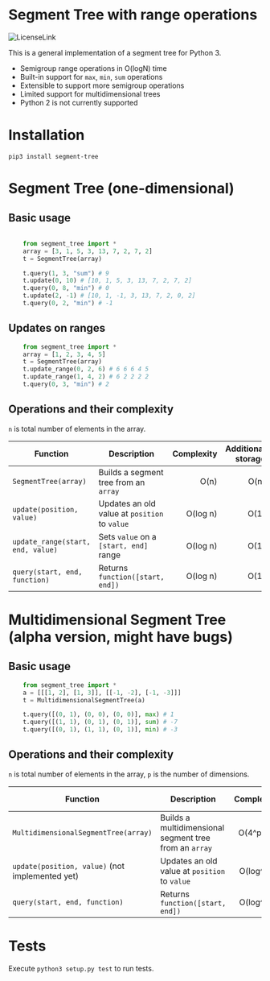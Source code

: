 # Segment Tree with range operations

![LicenseLink](https://img.shields.io/badge/license-MIT-blue.svg)

This is a general implementation of a segment tree for Python 3.

* Semigroup range operations in O(logN) time
* Built-in support for `max`, `min`, `sum` operations
* Extensible to support more semigroup operations
* Limited support for multidimensional trees
* Python 2 is not currently supported

Installation
============
`pip3 install segment-tree`

Segment Tree (one-dimensional)
============
## Basic usage
```python

    from segment_tree import *
    array = [3, 1, 5, 3, 13, 7, 2, 7, 2]
    t = SegmentTree(array)

    t.query(1, 3, "sum") # 9
    t.update(0, 10) # [10, 1, 5, 3, 13, 7, 2, 7, 2]
    t.query(0, 8, "min") # 0
    t.update(2, -1) # [10, 1, -1, 3, 13, 7, 2, 0, 2]
    t.query(0, 2, "min") # -1
```
## Updates on ranges
```python
    from segment_tree import *
    array = [1, 2, 3, 4, 5]
    t = SegmentTree(array)
    t.update_range(0, 2, 6) # 6 6 6 4 5
    t.update_range(1, 4, 2) # 6 2 2 2 2
    t.query(0, 3, "min") # 2
```

## Operations and their complexity
`n` is total number of elements in the array.

| Function | Description | Complexity | Additional storage
| ------ |---------|----------:|------:
| `SegmentTree(array)` | Builds a segment tree from an `array` | O(n) | O(n)        
| `update(position, value)` | Updates an old value at `position` to `value`| O(log n) | O(1)
| `update_range(start, end, value)` | Sets `value` on a `[start, end]` range | O(log n) | O(1)
| `query(start, end, function)` | Returns `function([start, end])`| O(log n) | O(1)


Multidimensional Segment Tree (alpha version, might have bugs)
============
## Basic usage
```python
    from segment_tree import *
    a = [[[1, 2], [1, 3]], [[-1, -2], [-1, -3]]]
    t = MultidimensionalSegmentTree(a)

    t.query([(0, 1), (0, 0), (0, 0)], max) # 1
    t.query([(1, 1), (0, 1), (0, 1)], sum) # -7
    t.query([(0, 1), (1, 1), (0, 1)], min) # -3
```

## Operations and their complexity
`n` is total number of elements in the array, `p` is the number of dimensions.

| Function | Description | Complexity | Additional storage
| ------ |---------|----------:|------:
| `MultidimensionalSegmentTree(array)` | Builds a multidimensional segment tree from an `array` | O(4^p * n) | O(4^p * n)        
| `update(position, value)` (not implemented yet) | Updates an old value at `position` to `value`| O(log^p n) | O(1)
| `query(start, end, function)` | Returns `function([start, end])`| O(log^p n) | O(1)

Tests
=====
Execute `python3 setup.py test` to run tests.
